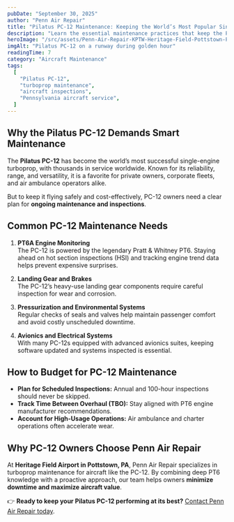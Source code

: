 ```yaml
---
pubDate: "September 30, 2025"
author: "Penn Air Repair"
title: "Pilatus PC-12 Maintenance: Keeping the World’s Most Popular Single-Engine Turboprop in Top Condition"
description: "Learn the essential maintenance practices that keep the Pilatus PC-12 safe, reliable, and efficient. Discover how proactive service prevents downtime and maximizes performance."
heroImage: "/src/assets/Penn-Air-Repair-KPTW-Heritage-Field-Pottstown-PA-Propeller.jpg"
imgAlt: "Pilatus PC-12 on a runway during golden hour"
readingTime: 7
category: "Aircraft Maintenance"
tags:
  [
    "Pilatus PC-12",
    "turboprop maintenance",
    "aircraft inspections",
    "Pennsylvania aircraft service",
  ]
---
```


## Why the Pilatus PC-12 Demands Smart Maintenance

The **Pilatus PC-12** has become the world’s most successful single-engine turboprop, with thousands in service worldwide. Known for its reliability, range, and versatility, it is a favorite for private owners, corporate fleets, and air ambulance operators alike.

But to keep it flying safely and cost-effectively, PC-12 owners need a clear plan for **ongoing maintenance and inspections**.

## Common PC-12 Maintenance Needs

1. **PT6A Engine Monitoring**  
   The PC-12 is powered by the legendary Pratt & Whitney PT6. Staying ahead on hot section inspections (HSI) and tracking engine trend data helps prevent expensive surprises.

2. **Landing Gear and Brakes**  
   The PC-12’s heavy-use landing gear components require careful inspection for wear and corrosion.

3. **Pressurization and Environmental Systems**  
   Regular checks of seals and valves help maintain passenger comfort and avoid costly unscheduled downtime.

4. **Avionics and Electrical Systems**  
   With many PC-12s equipped with advanced avionics suites, keeping software updated and systems inspected is essential.

## How to Budget for PC-12 Maintenance

- **Plan for Scheduled Inspections:** Annual and 100-hour inspections should never be skipped.
- **Track Time Between Overhaul (TBO):** Stay aligned with PT6 engine manufacturer recommendations.
- **Account for High-Usage Operations:** Air ambulance and charter operations often accelerate wear.

## Why PC-12 Owners Choose Penn Air Repair

At **Heritage Field Airport in Pottstown, PA**, Penn Air Repair specializes in turboprop maintenance for aircraft like the PC-12. By combining deep PT6 knowledge with a proactive approach, our team helps owners **minimize downtime and maximize aircraft value**.

👉 **Ready to keep your Pilatus PC-12 performing at its best?** [Contact Penn Air Repair today](#).
